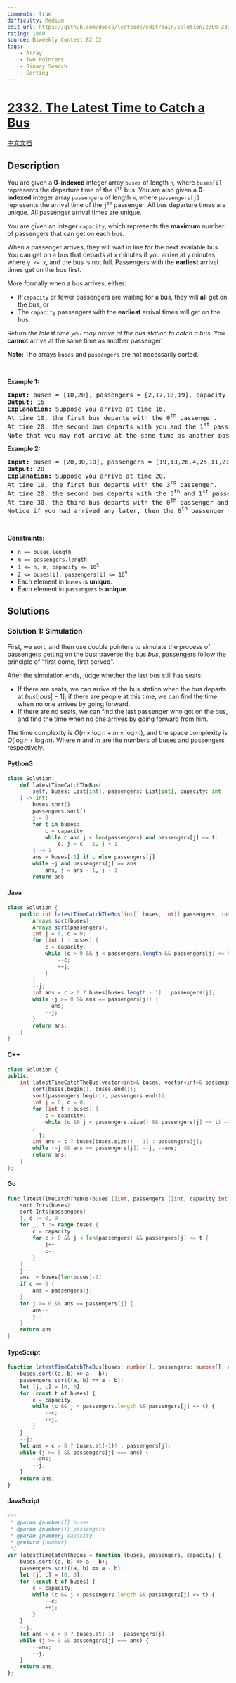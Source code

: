 ```yaml
---
comments: true
difficulty: Medium
edit_url: https://github.com/doocs/leetcode/edit/main/solution/2300-2399/2332.The%20Latest%20Time%20to%20Catch%20a%20Bus/README_EN.md
rating: 1840
source: Biweekly Contest 82 Q2
tags:
    - Array
    - Two Pointers
    - Binary Search
    - Sorting
---
```


<!-- problem:start -->

# [2332. The Latest Time to Catch a Bus](https://leetcode.com/problems/the-latest-time-to-catch-a-bus)

[中文文档](/solution/2300-2399/2332.The%20Latest%20Time%20to%20Catch%20a%20Bus/README.md)

## Description

<!-- description:start -->

<p>You are given a <strong>0-indexed</strong> integer array <code>buses</code> of length <code>n</code>, where <code>buses[i]</code> represents the departure time of the <code>i<sup>th</sup></code> bus. You are also given a <strong>0-indexed</strong> integer array <code>passengers</code> of length <code>m</code>, where <code>passengers[j]</code> represents the arrival time of the <code>j<sup>th</sup></code> passenger. All bus departure times are unique. All passenger arrival times are unique.</p>

<p>You are given an integer <code>capacity</code>, which represents the <strong>maximum</strong> number of passengers that can get on each bus.</p>

<p>When a passenger arrives, they will wait in line for the next available bus. You can get on a bus that departs at <code>x</code> minutes if you arrive at <code>y</code> minutes where <code>y &lt;= x</code>, and the bus is not full. Passengers with the <strong>earliest</strong> arrival times get on the bus first.</p>

<p>More formally when a bus arrives, either:</p>

<ul>
	<li>If <code>capacity</code> or fewer passengers are waiting for a bus, they will <strong>all</strong> get on the bus, or</li>
	<li>The <code>capacity</code> passengers with the <strong>earliest</strong> arrival times will get on the bus.</li>
</ul>

<p>Return <em>the latest time you may arrive at the bus station to catch a bus</em>. You <strong>cannot</strong> arrive at the same time as another passenger.</p>

<p><strong>Note: </strong>The arrays <code>buses</code> and <code>passengers</code> are not necessarily sorted.</p>

<p>&nbsp;</p>
<p><strong class="example">Example 1:</strong></p>

<pre>
<strong>Input:</strong> buses = [10,20], passengers = [2,17,18,19], capacity = 2
<strong>Output:</strong> 16
<strong>Explanation:</strong> Suppose you arrive at time 16.
At time 10, the first bus departs with the 0<sup>th</sup> passenger. 
At time 20, the second bus departs with you and the 1<sup>st</sup> passenger.
Note that you may not arrive at the same time as another passenger, which is why you must arrive before the 1<sup>st</sup> passenger to catch the bus.</pre>

<p><strong class="example">Example 2:</strong></p>

<pre>
<strong>Input:</strong> buses = [20,30,10], passengers = [19,13,26,4,25,11,21], capacity = 2
<strong>Output:</strong> 20
<strong>Explanation:</strong> Suppose you arrive at time 20.
At time 10, the first bus departs with the 3<sup>rd</sup> passenger. 
At time 20, the second bus departs with the 5<sup>th</sup> and 1<sup>st</sup> passengers.
At time 30, the third bus departs with the 0<sup>th</sup> passenger and you.
Notice if you had arrived any later, then the 6<sup>th</sup> passenger would have taken your seat on the third bus.</pre>

<p>&nbsp;</p>
<p><strong>Constraints:</strong></p>

<ul>
	<li><code>n == buses.length</code></li>
	<li><code>m == passengers.length</code></li>
	<li><code>1 &lt;= n, m, capacity &lt;= 10<sup>5</sup></code></li>
	<li><code>2 &lt;= buses[i], passengers[i] &lt;= 10<sup>9</sup></code></li>
	<li>Each element in <code>buses</code> is <strong>unique</strong>.</li>
	<li>Each element in <code>passengers</code> is <strong>unique</strong>.</li>
</ul>

<!-- description:end -->

## Solutions

<!-- solution:start -->

### Solution 1: Simulation

First, we sort, and then use double pointers to simulate the process of passengers getting on the bus: traverse the bus $bus$, passengers follow the principle of "first come, first served".

After the simulation ends, judge whether the last bus still has seats:

-   If there are seats, we can arrive at the bus station when the bus departs at $bus[|bus|-1]$; if there are people at this time, we can find the time when no one arrives by going forward.
-   If there are no seats, we can find the last passenger who got on the bus, and find the time when no one arrives by going forward from him.

The time complexity is $O(n \times \log n + m \times \log m)$, and the space complexity is $O(\log n + \log m)$. Where $n$ and $m$ are the numbers of buses and passengers respectively.

<!-- tabs:start -->

#### Python3

```python
class Solution:
    def latestTimeCatchTheBus(
        self, buses: List[int], passengers: List[int], capacity: int
    ) -> int:
        buses.sort()
        passengers.sort()
        j = 0
        for t in buses:
            c = capacity
            while c and j < len(passengers) and passengers[j] <= t:
                c, j = c - 1, j + 1
        j -= 1
        ans = buses[-1] if c else passengers[j]
        while ~j and passengers[j] == ans:
            ans, j = ans - 1, j - 1
        return ans
```

#### Java

```java
class Solution {
    public int latestTimeCatchTheBus(int[] buses, int[] passengers, int capacity) {
        Arrays.sort(buses);
        Arrays.sort(passengers);
        int j = 0, c = 0;
        for (int t : buses) {
            c = capacity;
            while (c > 0 && j < passengers.length && passengers[j] <= t) {
                --c;
                ++j;
            }
        }
        --j;
        int ans = c > 0 ? buses[buses.length - 1] : passengers[j];
        while (j >= 0 && ans == passengers[j]) {
            --ans;
            --j;
        }
        return ans;
    }
}
```

#### C++

```cpp
class Solution {
public:
    int latestTimeCatchTheBus(vector<int>& buses, vector<int>& passengers, int capacity) {
        sort(buses.begin(), buses.end());
        sort(passengers.begin(), passengers.end());
        int j = 0, c = 0;
        for (int t : buses) {
            c = capacity;
            while (c && j < passengers.size() && passengers[j] <= t) --c, ++j;
        }
        --j;
        int ans = c ? buses[buses.size() - 1] : passengers[j];
        while (~j && ans == passengers[j]) --j, --ans;
        return ans;
    }
};
```

#### Go

```go
func latestTimeCatchTheBus(buses []int, passengers []int, capacity int) int {
	sort.Ints(buses)
	sort.Ints(passengers)
	j, c := 0, 0
	for _, t := range buses {
		c = capacity
		for c > 0 && j < len(passengers) && passengers[j] <= t {
			j++
			c--
		}
	}
	j--
	ans := buses[len(buses)-1]
	if c == 0 {
		ans = passengers[j]
	}
	for j >= 0 && ans == passengers[j] {
		ans--
		j--
	}
	return ans
}
```

#### TypeScript

```ts
function latestTimeCatchTheBus(buses: number[], passengers: number[], capacity: number): number {
    buses.sort((a, b) => a - b);
    passengers.sort((a, b) => a - b);
    let [j, c] = [0, 0];
    for (const t of buses) {
        c = capacity;
        while (c && j < passengers.length && passengers[j] <= t) {
            --c;
            ++j;
        }
    }
    --j;
    let ans = c > 0 ? buses.at(-1)! : passengers[j];
    while (j >= 0 && passengers[j] === ans) {
        --ans;
        --j;
    }
    return ans;
}
```

#### JavaScript

```js
/**
 * @param {number[]} buses
 * @param {number[]} passengers
 * @param {number} capacity
 * @return {number}
 */
var latestTimeCatchTheBus = function (buses, passengers, capacity) {
    buses.sort((a, b) => a - b);
    passengers.sort((a, b) => a - b);
    let [j, c] = [0, 0];
    for (const t of buses) {
        c = capacity;
        while (c && j < passengers.length && passengers[j] <= t) {
            --c;
            ++j;
        }
    }
    --j;
    let ans = c > 0 ? buses.at(-1) : passengers[j];
    while (j >= 0 && passengers[j] === ans) {
        --ans;
        --j;
    }
    return ans;
};
```

<!-- tabs:end -->

<!-- solution:end -->

<!-- problem:end -->

